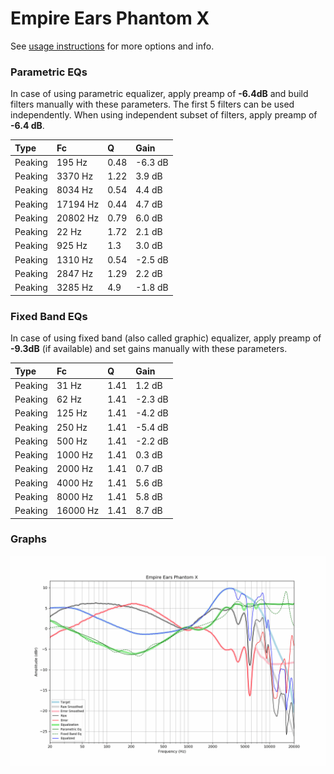 # Empire Ears Phantom X
See [usage instructions](https://github.com/jaakkopasanen/AutoEq#usage) for more options and info.

### Parametric EQs
In case of using parametric equalizer, apply preamp of **-6.4dB** and build filters manually
with these parameters. The first 5 filters can be used independently.
When using independent subset of filters, apply preamp of **-6.4 dB**.

| Type    | Fc       |    Q | Gain    |
|:--------|:---------|:-----|:--------|
| Peaking | 195 Hz   | 0.48 | -6.3 dB |
| Peaking | 3370 Hz  | 1.22 | 3.9 dB  |
| Peaking | 8034 Hz  | 0.54 | 4.4 dB  |
| Peaking | 17194 Hz | 0.44 | 4.7 dB  |
| Peaking | 20802 Hz | 0.79 | 6.0 dB  |
| Peaking | 22 Hz    | 1.72 | 2.1 dB  |
| Peaking | 925 Hz   | 1.3  | 3.0 dB  |
| Peaking | 1310 Hz  | 0.54 | -2.5 dB |
| Peaking | 2847 Hz  | 1.29 | 2.2 dB  |
| Peaking | 3285 Hz  | 4.9  | -1.8 dB |

### Fixed Band EQs
In case of using fixed band (also called graphic) equalizer, apply preamp of **-9.3dB**
(if available) and set gains manually with these parameters.

| Type    | Fc       |    Q | Gain    |
|:--------|:---------|:-----|:--------|
| Peaking | 31 Hz    | 1.41 | 1.2 dB  |
| Peaking | 62 Hz    | 1.41 | -2.3 dB |
| Peaking | 125 Hz   | 1.41 | -4.2 dB |
| Peaking | 250 Hz   | 1.41 | -5.4 dB |
| Peaking | 500 Hz   | 1.41 | -2.2 dB |
| Peaking | 1000 Hz  | 1.41 | 0.3 dB  |
| Peaking | 2000 Hz  | 1.41 | 0.7 dB  |
| Peaking | 4000 Hz  | 1.41 | 5.6 dB  |
| Peaking | 8000 Hz  | 1.41 | 5.8 dB  |
| Peaking | 16000 Hz | 1.41 | 8.7 dB  |

### Graphs
![](./Empire%20Ears%20Phantom%20X.png)